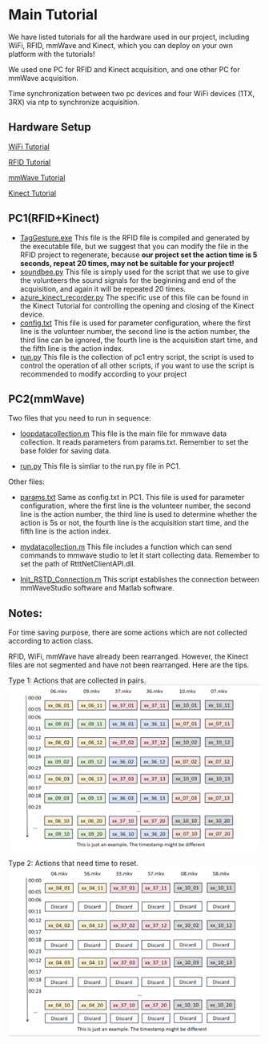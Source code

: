 # Main Tutorial

We have listed tutorials for all the hardware used in our project, including WiFi, RFID, mmWave and Kinect, which you can deploy on your own platform with the tutorials!

We used one PC for RFID and Kinect acquisition, and one other  PC for mmWave acquisition.

Time synchronization between two pc devices and four WiFi devices (1TX, 3RX) via ntp to synchronize acquisition.

## Hardware Setup

[WiFi Tutorial](https://github.com/aiotgroup/XRF55-repo/tree/main/hardware%20tutorial/WiFi)

[RFID Tutorial](https://github.com/aiotgroup/XRF55-repo/tree/main/hardware%20tutorial/RFID)

[mmWave Tutorial](https://github.com/aiotgroup/XRF55-repo/tree/main/hardware%20tutorial/mmWave)

[Kinect Tutorial](https://github.com/aiotgroup/XRF55-repo/tree/main/hardware%20tutorial/Kinect)

## PC1(RFID+Kinect)

-  [TagGesture.exe](./assets/pc1/TagGesture.exe) This file is the RFID file is compiled and generated by the executable file, but we suggest that you can modify the file in the RFID project to regenerate, because **our project set the action time is 5 seconds, repeat 20 times, may not be suitable for your project!**
-  [soundbee.py](./assets/pc1/soundbee.py) This file is simply used for the script that we use to give the volunteers the sound signals for the beginning and end of the acquisition, and again it will be repeated 20 times.
-  [azure_kinect_recorder.py](./assets/pc1/azure_kinect_recorder.py) The specific use of this file can be found in the Kinect Tutorial for controlling the opening and closing of the Kinect device.
-  [config.txt](./assets/pc1/config.txt) This file is used for parameter configuration, where the first line is the volunteer number, the second line is the action number, the third line can be ignored, the fourth line is the acquisition start time, and the fifth line is the action index.
-  [run.py](./assets/pc1/run.py) This file is the collection of pc1 entry script, the script is used to control the operation of all other scripts, if you want to use the script is recommended to modify according to your project

## PC2(mmWave)
Two files that you need to run in sequence:
- [loopdatacollection.m](./assets/pc2/loopdatacollection.m) This file is the main file for mmwave data collection. It reads parameters from params.txt. Remember to set the base folder for saving data.

- [run.py](./assets/pc2/run.py) This file is simliar to the run.py file in PC1. 

Other files: 
- [params.txt](./assets/pc2/params.txt)  Same as config.txt in PC1. This file is used for parameter configuration, where the first line is the volunteer number, the second line is the action number, the third line is used to determine whether the action is 5s or not, the fourth line is the acquisition start time, and the fifth line is the action index.

- [mydatacollection.m](./assets/pc2/mydatacollection.m) This file includes a function which can send commands to mmwave studio to let it start collecting data. Remember to set the path of RtttNetClientAPI.dll. 

- [Init_RSTD_Connection.m](./assets/pc2/Init_RSTD_Connection.m) This script establishes the connection between mmWaveStudio software and Matlab software.


## Notes:
For time saving purpose, there are some actions which are not collected according to action class. 

RFID, WiFi, mmWave have already been rearranged. However, the Kinect files are not segmented and have not been rearranged. Here are the tips.

Type 1: Actions that are collected in pairs.
![pair](./assets/re_arrange_pair.png)


Type 2: Actions that need time to reset.
![even](./assets/re_arrange_even.png)